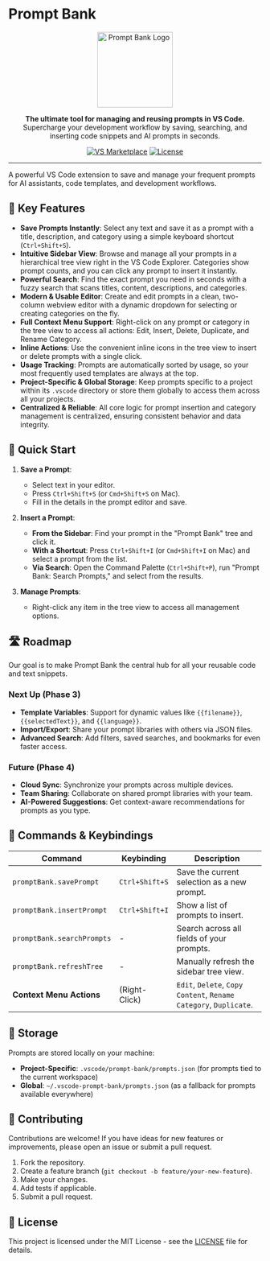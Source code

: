 # Prompt Bank

<p align="center">
  <img src="httpsa://raw.githubusercontent.com/ShaulAb/prompt-bank/master/logo.svg" alt="Prompt Bank Logo" width="150">
</p>

<p align="center">
  <strong>The ultimate tool for managing and reusing prompts in VS Code.</strong>
  <br />
  Supercharge your development workflow by saving, searching, and inserting code snippets and AI prompts in seconds.
</p>

<p align="center">
  <a href="https://marketplace.visualstudio.com/items?itemName=ShaulAb.prompt-bank"><img src="https://img.shields.io/visual-studio-marketplace/v/ShaulAb.prompt-bank?style=for-the-badge&label=VS%20Marketplace&color=blue" alt="VS Marketplace"></a>
  <a href="https://github.com/ShaulAb/prompt-bank/blob/master/LICENSE"><img src="https://img.shields.io/github/license/ShaulAb/prompt-bank?style=for-the-badge&color=green" alt="License"></a>
</p>

---

A powerful VS Code extension to save and manage your frequent prompts for AI assistants, code templates, and development workflows.

<!-- Optional: Add a GIF demo here -->
<!-- <p align="center">
  <img src="link-to-your-demo.gif" alt="Prompt Bank Demo">
</p> -->

## 🚀 Key Features

- **Save Prompts Instantly**: Select any text and save it as a prompt with a title, description, and category using a simple keyboard shortcut (`Ctrl+Shift+S`).
- **Intuitive Sidebar View**: Browse and manage all your prompts in a hierarchical tree view right in the VS Code Explorer. Categories show prompt counts, and you can click any prompt to insert it instantly.
- **Powerful Search**: Find the exact prompt you need in seconds with a fuzzy search that scans titles, content, descriptions, and categories.
- **Modern & Usable Editor**: Create and edit prompts in a clean, two-column webview editor with a dynamic dropdown for selecting or creating categories on the fly.
- **Full Context Menu Support**: Right-click on any prompt or category in the tree view to access all actions: Edit, Insert, Delete, Duplicate, and Rename Category.
- **Inline Actions**: Use the convenient inline icons in the tree view to insert or delete prompts with a single click.
- **Usage Tracking**: Prompts are automatically sorted by usage, so your most frequently used templates are always at the top.
- **Project-Specific & Global Storage**: Keep prompts specific to a project within its `.vscode` directory or store them globally to access them across all your projects.
- **Centralized & Reliable**: All core logic for prompt insertion and category management is centralized, ensuring consistent behavior and data integrity.

## 🎯 Quick Start

1.  **Save a Prompt**:
    - Select text in your editor.
    - Press `Ctrl+Shift+S` (or `Cmd+Shift+S` on Mac).
    - Fill in the details in the prompt editor and save.

2.  **Insert a Prompt**:
    - **From the Sidebar**: Find your prompt in the "Prompt Bank" tree and click it.
    - **With a Shortcut**: Press `Ctrl+Shift+I` (or `Cmd+Shift+I` on Mac) and select a prompt from the list.
    - **Via Search**: Open the Command Palette (`Ctrl+Shift+P`), run "Prompt Bank: Search Prompts," and select from the results.

3.  **Manage Prompts**:
    - Right-click any item in the tree view to access all management options.

## 🛣️ Roadmap

Our goal is to make Prompt Bank the central hub for all your reusable code and text snippets.

### Next Up (Phase 3)
- **Template Variables**: Support for dynamic values like `{{filename}}`, `{{selectedText}}`, and `{{language}}`.
- **Import/Export**: Share your prompt libraries with others via JSON files.
- **Advanced Search**: Add filters, saved searches, and bookmarks for even faster access.

### Future (Phase 4)
- **Cloud Sync**: Synchronize your prompts across multiple devices.
- **Team Sharing**: Collaborate on shared prompt libraries with your team.
- **AI-Powered Suggestions**: Get context-aware recommendations for prompts as you type.

## 🔧 Commands & Keybindings

| Command | Keybinding | Description |
|---|---|---|
| `promptBank.savePrompt` | `Ctrl+Shift+S` | Save the current selection as a new prompt. |
| `promptBank.insertPrompt` | `Ctrl+Shift+I` | Show a list of prompts to insert. |
| `promptBank.searchPrompts`| - | Search across all fields of your prompts. |
| `promptBank.refreshTree` | - | Manually refresh the sidebar tree view. |
| **Context Menu Actions** | (Right-Click) | `Edit`, `Delete`, `Copy Content`, `Rename Category`, `Duplicate`. |

## 📁 Storage

Prompts are stored locally on your machine:
- **Project-Specific**: `.vscode/prompt-bank/prompts.json` (for prompts tied to the current workspace)
- **Global**: `~/.vscode-prompt-bank/prompts.json` (as a fallback for prompts available everywhere)

## 🤝 Contributing

Contributions are welcome! If you have ideas for new features or improvements, please open an issue or submit a pull request.

1.  Fork the repository.
2.  Create a feature branch (`git checkout -b feature/your-new-feature`).
3.  Make your changes.
4.  Add tests if applicable.
5.  Submit a pull request.

## 📄 License

This project is licensed under the MIT License - see the [LICENSE](LICENSE) file for details. 